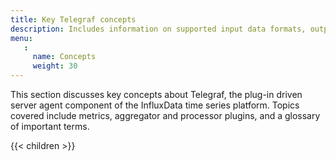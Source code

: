 ```yaml
---
title: Key Telegraf concepts
description: Includes information on supported input data formats, output data formats, aggregator and processor plugins, and includes a glossary of important terms.
menu:
   :
     name: Concepts
     weight: 30
---
```

This section discusses key concepts about Telegraf, the plug-in driven server agent component of the InfluxData time series platform. Topics covered include metrics, aggregator and processor plugins, and a glossary of important terms.

{{< children >}}
